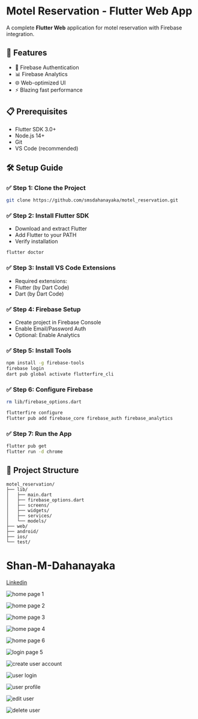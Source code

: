 # Motel Reservation - Flutter Web App

A complete **Flutter Web** application for motel reservation with Firebase integration.

## 🚀 Features

- 🔐 Firebase Authentication
- 📊 Firebase Analytics
- 🌐 Web-optimized UI
- ⚡ Blazing fast performance

## 📋 Prerequisites

- Flutter SDK 3.0+
- Node.js 14+
- Git
- VS Code (recommended)

## 🛠️ Setup Guide

### ✅ Step 1: Clone the Project

```sh
git clone https://github.com/smsdahanayaka/motel_reservation.git

```

### ✅ Step 2: Install Flutter SDK

- Download and extract Flutter
- Add Flutter to your PATH
- Verify installation

```sh
flutter doctor
```

### ✅ Step 3: Install VS Code Extensions

- Required extensions:
- Flutter (by Dart Code)
- Dart (by Dart Code)

### ✅ Step 4: Firebase Setup

- Create project in Firebase Console
- Enable Email/Password Auth
- Optional: Enable Analytics

### ✅ Step 5: Install Tools

```sh
npm install -g firebase-tools
firebase login
dart pub global activate flutterfire_cli
```

### ✅ Step 6: Configure Firebase

```sh
rm lib/firebase_options.dart

flutterfire configure
flutter pub add firebase_core firebase_auth firebase_analytics
```

### ✅ Step 7: Run the App

```sh
flutter pub get
flutter run -d chrome
```

## 📂 Project Structure

```
motel_reservation/
├── lib/
│   ├── main.dart
│   ├── firebase_options.dart
│   ├── screens/
│   ├── widgets/
│   ├── services/
│   └── models/
├── web/
├── android/
├── ios/
└── test/
```

# Shan-M-Dahanayaka

<a href="https://www.linkedin.com/in/shan-m-dahanayaka/" target="_blank">Linkedin</a>

![home page 1](image-2.png)

![home page 2](image-3.png)

![home page 3](image-4.png)

![home page 4](image-5.png)

![home page 6](image-6.png)

![login page 5](image-1.png)

![create user account](image.png)

![user login](image-7.png)

![user profile](image-8.png)

![edit user](image-9.png)

![delete user](image-10.png)
